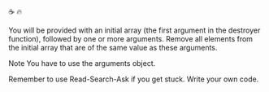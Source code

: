 :coffee: :fire:

You will be provided with an initial array (the first argument in the destroyer function), followed by one or more arguments. Remove all elements from the initial array that are of the same value as these arguments.

Note
You have to use the arguments object.

Remember to use Read-Search-Ask if you get stuck. Write your own code.
